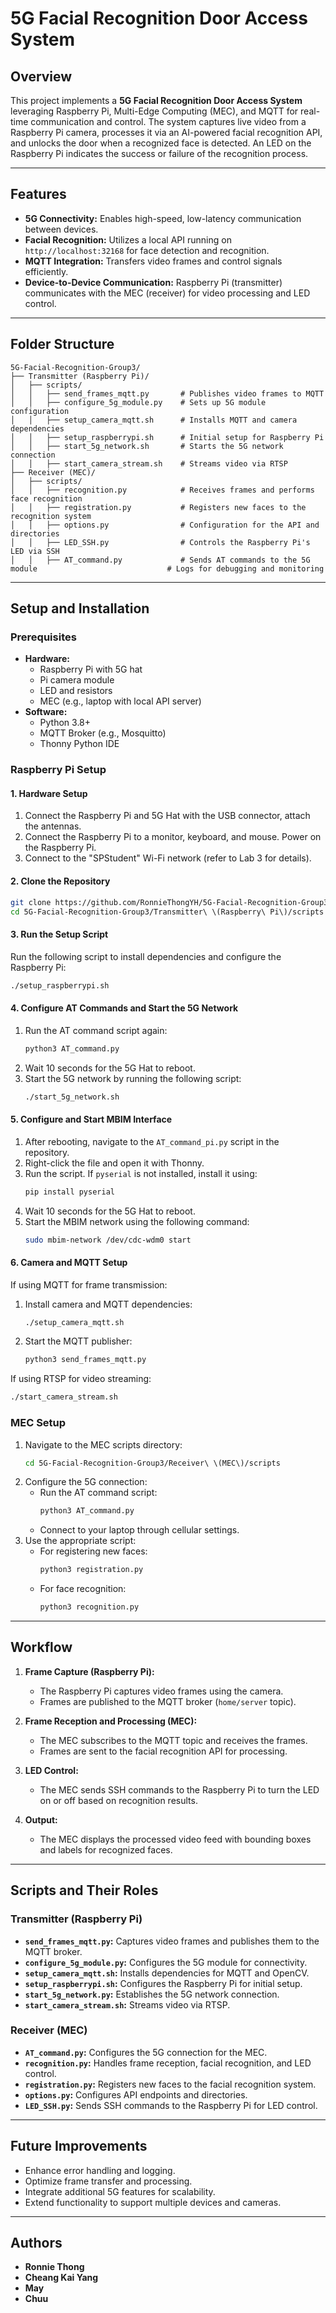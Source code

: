 # 5G Facial Recognition Door Access System

## Overview
This project implements a **5G Facial Recognition Door Access System** leveraging Raspberry Pi, Multi-Edge Computing (MEC), and MQTT for real-time communication and control. The system captures live video from a Raspberry Pi camera, processes it via an AI-powered facial recognition API, and unlocks the door when a recognized face is detected. An LED on the Raspberry Pi indicates the success or failure of the recognition process.

---

## Features
- **5G Connectivity:** Enables high-speed, low-latency communication between devices.
- **Facial Recognition:** Utilizes a local API running on `http://localhost:32168` for face detection and recognition.
- **MQTT Integration:** Transfers video frames and control signals efficiently.
- **Device-to-Device Communication:** Raspberry Pi (transmitter) communicates with the MEC (receiver) for video processing and LED control.

---

## Folder Structure
```
5G-Facial-Recognition-Group3/
├── Transmitter (Raspberry Pi)/
│   ├── scripts/
│   │   ├── send_frames_mqtt.py       # Publishes video frames to MQTT
│   │   ├── configure_5g_module.py    # Sets up 5G module configuration
│   │   ├── setup_camera_mqtt.sh      # Installs MQTT and camera dependencies
│   │   ├── setup_raspberrypi.sh      # Initial setup for Raspberry Pi
│   │   ├── start_5g_network.sh       # Starts the 5G network connection
│   │   ├── start_camera_stream.sh    # Streams video via RTSP
├── Receiver (MEC)/
│   ├── scripts/
│   │   ├── recognition.py            # Receives frames and performs face recognition
│   │   ├── registration.py           # Registers new faces to the recognition system
│   │   ├── options.py                # Configuration for the API and directories
│   │   ├── LED_SSH.py                # Controls the Raspberry Pi's LED via SSH
│   │   ├── AT_command.py             # Sends AT commands to the 5G module                             # Logs for debugging and monitoring
```

---

## Setup and Installation

### Prerequisites
- **Hardware:**
  - Raspberry Pi with 5G hat
  - Pi camera module
  - LED and resistors
  - MEC (e.g., laptop with local API server)
- **Software:**
  - Python 3.8+
  - MQTT Broker (e.g., Mosquitto)
  - Thonny Python IDE

### Raspberry Pi Setup
#### 1. Hardware Setup
1. Connect the Raspberry Pi and 5G Hat with the USB connector, attach the antennas.
2. Connect the Raspberry Pi to a monitor, keyboard, and mouse. Power on the Raspberry Pi.
3. Connect to the "SPStudent" Wi-Fi network (refer to Lab 3 for details).

#### 2. Clone the Repository
```bash
git clone https://github.com/RonnieThongYH/5G-Facial-Recognition-Group3.git
cd 5G-Facial-Recognition-Group3/Transmitter\ \(Raspberry\ Pi\)/scripts
```

#### 3. Run the Setup Script
Run the following script to install dependencies and configure the Raspberry Pi:
```bash
./setup_raspberrypi.sh
```

#### 4. Configure AT Commands and Start the 5G Network
1. Run the AT command script again:
   ```bash
   python3 AT_command.py
   ```
2. Wait 10 seconds for the 5G Hat to reboot.
3. Start the 5G network by running the following script:
   ```bash
   ./start_5g_network.sh
   ```

#### 5. Configure and Start MBIM Interface
1. After rebooting, navigate to the `AT_command_pi.py` script in the repository.
2. Right-click the file and open it with Thonny.
3. Run the script. If `pyserial` is not installed, install it using:
   ```bash
   pip install pyserial
   ```
4. Wait 10 seconds for the 5G Hat to reboot.
5. Start the MBIM network using the following command:
   ```bash
   sudo mbim-network /dev/cdc-wdm0 start
   ```

#### 6. Camera and MQTT Setup
If using MQTT for frame transmission:
1. Install camera and MQTT dependencies:
   ```bash
   ./setup_camera_mqtt.sh
   ```
2. Start the MQTT publisher:
   ```bash
   python3 send_frames_mqtt.py
   ```

If using RTSP for video streaming:
```bash
./start_camera_stream.sh
```

### MEC Setup
1. Navigate to the MEC scripts directory:
   ```bash
   cd 5G-Facial-Recognition-Group3/Receiver\ \(MEC\)/scripts
   ```
2. Configure the 5G connection:
   - Run the AT command script:
     ```bash
     python3 AT_command.py
     ```
   - Connect to your laptop through cellular settings.
3. Use the appropriate script:
   - For registering new faces:
     ```bash
     python3 registration.py
     ```
   - For face recognition:
     ```bash
     python3 recognition.py
     ```

---

## Workflow
1. **Frame Capture (Raspberry Pi):**
   - The Raspberry Pi captures video frames using the camera.
   - Frames are published to the MQTT broker (`home/server` topic).

2. **Frame Reception and Processing (MEC):**
   - The MEC subscribes to the MQTT topic and receives the frames.
   - Frames are sent to the facial recognition API for processing.

3. **LED Control:**
   - The MEC sends SSH commands to the Raspberry Pi to turn the LED on or off based on recognition results.

4. **Output:**
   - The MEC displays the processed video feed with bounding boxes and labels for recognized faces.

---

## Scripts and Their Roles
### Transmitter (Raspberry Pi)
- **`send_frames_mqtt.py`:** Captures video frames and publishes them to the MQTT broker.
- **`configure_5g_module.py`:** Configures the 5G module for connectivity.
- **`setup_camera_mqtt.sh`:** Installs dependencies for MQTT and OpenCV.
- **`setup_raspberrypi.sh`:** Configures the Raspberry Pi for initial setup.
- **`start_5g_network.py`:** Establishes the 5G network connection.
- **`start_camera_stream.sh`:** Streams video via RTSP.

### Receiver (MEC)
- **`AT_command.py`:** Configures the 5G connection for the MEC.
- **`recognition.py`:** Handles frame reception, facial recognition, and LED control.
- **`registration.py`:** Registers new faces to the facial recognition system.
- **`options.py`:** Configures API endpoints and directories.
- **`LED_SSH.py`:** Sends SSH commands to the Raspberry Pi for LED control.

---

## Future Improvements
- Enhance error handling and logging.
- Optimize frame transfer and processing.
- Integrate additional 5G features for scalability.
- Extend functionality to support multiple devices and cameras.

---

## Authors
- **Ronnie Thong**
- **Cheang Kai Yang**
- **May**
- **Chuu**
